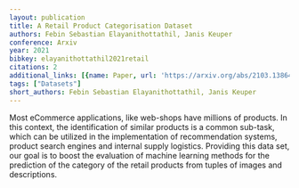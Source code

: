 ```yaml
---
layout: publication
title: A Retail Product Categorisation Dataset
authors: Febin Sebastian Elayanithottathil, Janis Keuper
conference: Arxiv
year: 2021
bibkey: elayanithottathil2021retail
citations: 2
additional_links: [{name: Paper, url: 'https://arxiv.org/abs/2103.13864'}]
tags: ["Datasets"]
short_authors: Febin Sebastian Elayanithottathil, Janis Keuper
---
```

Most eCommerce applications, like web-shops have millions of products. In
this context, the identification of similar products is a common sub-task,
which can be utilized in the implementation of recommendation systems, product
search engines and internal supply logistics. Providing this data set, our goal
is to boost the evaluation of machine learning methods for the prediction of
the category of the retail products from tuples of images and descriptions.